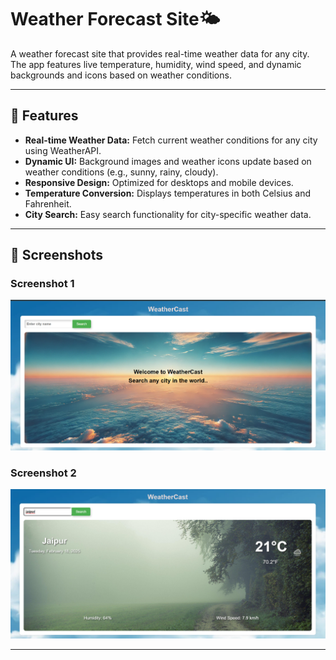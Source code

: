 # Weather Forecast Site🌤️

A weather forecast site that provides real-time weather data for any city. The app features live temperature, humidity, wind speed, and dynamic backgrounds and icons based on weather conditions.

---

## 🌟 Features
- **Real-time Weather Data:** Fetch current weather conditions for any city using WeatherAPI.
- **Dynamic UI:** Background images and weather icons update based on weather conditions (e.g., sunny, rainy, cloudy).
- **Responsive Design:** Optimized for desktops and mobile devices.
- **Temperature Conversion:** Displays temperatures in both Celsius and Fahrenheit.
- **City Search:** Easy search functionality for city-specific weather data.

---

## 📸 Screenshots

### Screenshot 1
![Screenshot 1](./images/Screenshot%201.png)

### Screenshot 2
![Screenshot 2](./images/Screenshot%202.png)

---
